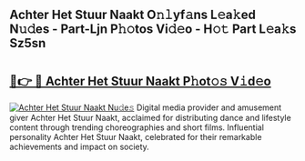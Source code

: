 ## Achter Het Stuur Naakt O𝚗𝚕yf𝚊ns L𝚎a𝚔ed N𝚞𝚍es - Part-Ljn P𝚑𝚘tos Vi𝚍𝚎o - H𝚘𝚝 Part L𝚎a𝚔s Sz5sn

# <h2><a href="http://kf5bmc8.oniu.top/?m=Achter+Het+Stuur+Naakt">🔗👉 🔴 Achter Het Stuur Naakt P𝚑ot𝚘𝚜 V𝚒d𝚎o</a></h2>

[![Achter Het Stuur Naakt Nu𝚍e𝚜](https://i.imgur.com/0qMVB7G.gif)](http://kf5bmc8.oniu.top/?m=Achter+Het+Stuur+Naakt)
Digital media provider and amusement giver Achter Het Stuur Naakt, acclaimed for distributing dance and lifestyle content through trending choreographies and short films. Influential personality Achter Het Stuur Naakt, celebrated for their remarkable achievements and impact on society.  
